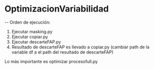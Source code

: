 # OptimizacionVariabilidad

-- Orden de ejecución:

1. Ejecutar masking.py
2. Ejecutar copiar.py
3. Ejecutar descarteFAP.py
4. Resultado de descarteFAP es llevado a copiar.py (cambiar path de la variable df a el path del
resultado de descarteFAP)

Lo más importante es optimizar procesofull.py